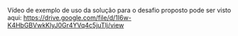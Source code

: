 Vídeo de exemplo de uso da solução para o desafio proposto pode ser visto aqui: https://drive.google.com/file/d/1I6w-K4HbGBVwkKlyJ0Gr4YVq4c5juTlj/view
